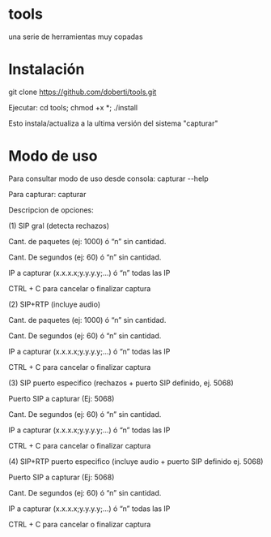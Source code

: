 # tools
una serie de herramientas muy copadas

# Instalación

git clone https://github.com/doberti/tools.git

Ejecutar:
cd tools; chmod +x *; ./install

Esto instala/actualiza a la ultima versión del sistema "capturar"

# Modo de uso

Para consultar modo de uso desde consola:
capturar --help

Para capturar:
capturar

Descripcion de opciones:

(1) SIP gral (detecta rechazos)

  Cant. de paquetes (ej: 1000) ó “n” sin cantidad.
  
  Cant. De segundos (ej: 60) ó “n” sin cantidad.
  
  IP a capturar (x.x.x.x;y.y.y.y;...) ó “n” todas las IP
  
  CTRL + C para cancelar o finalizar captura
  
(2) SIP+RTP (incluye audio)

  Cant. de paquetes (ej: 1000) ó “n” sin cantidad.
  
  Cant. De segundos (ej: 60) ó “n” sin cantidad.
  
  IP a capturar (x.x.x.x;y.y.y.y;...) ó “n” todas las IP
  
  CTRL + C para cancelar o finalizar captura
  
(3) SIP puerto especifico (rechazos + puerto SIP definido, ej. 5068)

  Puerto SIP a capturar (Ej: 5068)
  
  Cant. De segundos (ej: 60) ó “n” sin cantidad.
  
  IP a capturar (x.x.x.x;y.y.y.y;...) ó “n” todas las IP
  
  CTRL + C para cancelar o finalizar captura
  
(4) SIP+RTP puerto especifico (incluye audio + puerto SIP definido ej. 5068)

  Puerto SIP a capturar (Ej: 5068)
  
  Cant. De segundos (ej: 60) ó “n” sin cantidad.
  
  IP a capturar (x.x.x.x;y.y.y.y;...) ó “n” todas las IP
  
  CTRL + C para cancelar o finalizar captura
  


